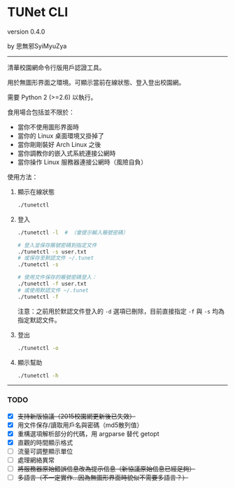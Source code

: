 # TUNet CLI

version 0.4.0

by 思無邪SyiMyuZya

----

清華校園網命令行版用戶認證工具。

用於無圖形界面之環境。可顯示當前在線狀態、登入登出校園網。

需要 Python 2 (>=2.6) 以執行。

食用場合包括並不限於：

- 當你不使用圖形界面時
- 當你的 Linux 桌面環境又掛掉了
- 當你剛剛裝好 Arch Linux 之後
- 當你調教你的嵌入式系統連接公網時
- 當你操作 Linux 服務器連接公網時（風險自負）

使用方法：

1.  顯示在線狀態

    ```sh
    ./tunetctl
    ```

2.  登入

    ```sh
    ./tunetctl -l  # （會提示輸入賬號密碼）

    # 登入並保存賬號密碼到指定文件
    ./tunetctl -s user.txt
    # 或保存至默認文件 ~/.tunet
    ./tunetctl -s

    # 使用文件保存的賬號密碼登入：
    ./tunetctl -f user.txt
    # 或使用默認文件 ~/.tunet
    ./tunetctl -f
    ```

    注意：之前用於默認文件登入的 `-d` 選項已刪除，目前直接指定 `-f` 與 `-s` 均為指定默認文件。

3.  登出

    ```sh
    ./tunetctl -o
    ```

4.  顯示幫助

    ```sh
    ./tunetctl -h
    ```

----

### TODO

* [x] ~~支持新版協議（2015校園網更新後已失效）~~
* [x] 用文件保存/讀取用戶名與密碼（md5散列值）
* [x] 重構選項解析部分的代碼，用 argparse 替代 getopt
* [x] 直觀的時間顯示格式
* [ ] 流量可調整顯示單位
* [ ] 處理網絡異常
* [ ] ~~將服務器原始錯誤信息改為提示信息（新協議原始信息已經足夠）~~
* [ ] ~~多語言（不一定實作…因為無圖形界面時貌似不需要多語言？）~~
